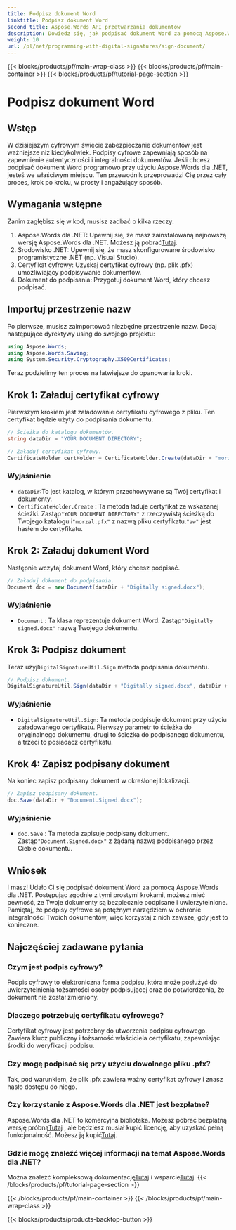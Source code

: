 ```yaml
---
title: Podpisz dokument Word
linktitle: Podpisz dokument Word
second_title: Aspose.Words API przetwarzania dokumentów
description: Dowiedz się, jak podpisać dokument Word za pomocą Aspose.Words dla .NET dzięki temu przewodnikowi krok po kroku. Zabezpieczaj swoje dokumenty z łatwością.
weight: 10
url: /pl/net/programming-with-digital-signatures/sign-document/
---
```


{{< blocks/products/pf/main-wrap-class >}}
{{< blocks/products/pf/main-container >}}
{{< blocks/products/pf/tutorial-page-section >}}

# Podpisz dokument Word

## Wstęp

W dzisiejszym cyfrowym świecie zabezpieczanie dokumentów jest ważniejsze niż kiedykolwiek. Podpisy cyfrowe zapewniają sposób na zapewnienie autentyczności i integralności dokumentów. Jeśli chcesz podpisać dokument Word programowo przy użyciu Aspose.Words dla .NET, jesteś we właściwym miejscu. Ten przewodnik przeprowadzi Cię przez cały proces, krok po kroku, w prosty i angażujący sposób.

## Wymagania wstępne

Zanim zagłębisz się w kod, musisz zadbać o kilka rzeczy:

1.  Aspose.Words dla .NET: Upewnij się, że masz zainstalowaną najnowszą wersję Aspose.Words dla .NET. Możesz ją pobrać[Tutaj](https://releases.aspose.com/words/net/).
2. Środowisko .NET: Upewnij się, że masz skonfigurowane środowisko programistyczne .NET (np. Visual Studio).
3. Certyfikat cyfrowy: Uzyskaj certyfikat cyfrowy (np. plik .pfx) umożliwiający podpisywanie dokumentów.
4. Dokument do podpisania: Przygotuj dokument Word, który chcesz podpisać.

## Importuj przestrzenie nazw

Po pierwsze, musisz zaimportować niezbędne przestrzenie nazw. Dodaj następujące dyrektywy using do swojego projektu:

```csharp
using Aspose.Words;
using Aspose.Words.Saving;
using System.Security.Cryptography.X509Certificates;
```

Teraz podzielimy ten proces na łatwiejsze do opanowania kroki.

## Krok 1: Załaduj certyfikat cyfrowy

Pierwszym krokiem jest załadowanie certyfikatu cyfrowego z pliku. Ten certyfikat będzie użyty do podpisania dokumentu.

```csharp
// Ścieżka do katalogu dokumentów.
string dataDir = "YOUR DOCUMENT DIRECTORY";

// Załaduj certyfikat cyfrowy.
CertificateHolder certHolder = CertificateHolder.Create(dataDir + "morzal.pfx", "aw");
```

### Wyjaśnienie

- `dataDir`:To jest katalog, w którym przechowywane są Twój certyfikat i dokumenty.
- `CertificateHolder.Create` : Ta metoda ładuje certyfikat ze wskazanej ścieżki. Zastąp`"YOUR DOCUMENT DIRECTORY"` z rzeczywistą ścieżką do Twojego katalogu i`"morzal.pfx"` z nazwą pliku certyfikatu.`"aw"` jest hasłem do certyfikatu.

## Krok 2: Załaduj dokument Word

Następnie wczytaj dokument Word, który chcesz podpisać.

```csharp
// Załaduj dokument do podpisania.
Document doc = new Document(dataDir + "Digitally signed.docx");
```

### Wyjaśnienie

- `Document` : Ta klasa reprezentuje dokument Word. Zastąp`"Digitally signed.docx"` nazwą Twojego dokumentu.

## Krok 3: Podpisz dokument

 Teraz użyj`DigitalSignatureUtil.Sign` metoda podpisania dokumentu.

```csharp
// Podpisz dokument.
DigitalSignatureUtil.Sign(dataDir + "Digitally signed.docx", dataDir + "Document.Signed.docx", certHolder);
```

### Wyjaśnienie

- `DigitalSignatureUtil.Sign`: Ta metoda podpisuje dokument przy użyciu załadowanego certyfikatu. Pierwszy parametr to ścieżka do oryginalnego dokumentu, drugi to ścieżka do podpisanego dokumentu, a trzeci to posiadacz certyfikatu.

## Krok 4: Zapisz podpisany dokument

Na koniec zapisz podpisany dokument w określonej lokalizacji.

```csharp
// Zapisz podpisany dokument.
doc.Save(dataDir + "Document.Signed.docx");
```

### Wyjaśnienie

- `doc.Save` : Ta metoda zapisuje podpisany dokument. Zastąp`"Document.Signed.docx"` z żądaną nazwą podpisanego przez Ciebie dokumentu.

## Wniosek

I masz! Udało Ci się podpisać dokument Word za pomocą Aspose.Words dla .NET. Postępując zgodnie z tymi prostymi krokami, możesz mieć pewność, że Twoje dokumenty są bezpiecznie podpisane i uwierzytelnione. Pamiętaj, że podpisy cyfrowe są potężnym narzędziem w ochronie integralności Twoich dokumentów, więc korzystaj z nich zawsze, gdy jest to konieczne.

## Najczęściej zadawane pytania

### Czym jest podpis cyfrowy?
Podpis cyfrowy to elektroniczna forma podpisu, która może posłużyć do uwierzytelnienia tożsamości osoby podpisującej oraz do potwierdzenia, że dokument nie został zmieniony.

### Dlaczego potrzebuję certyfikatu cyfrowego?
Certyfikat cyfrowy jest potrzebny do utworzenia podpisu cyfrowego. Zawiera klucz publiczny i tożsamość właściciela certyfikatu, zapewniając środki do weryfikacji podpisu.

### Czy mogę podpisać się przy użyciu dowolnego pliku .pfx?
Tak, pod warunkiem, że plik .pfx zawiera ważny certyfikat cyfrowy i znasz hasło dostępu do niego.

### Czy korzystanie z Aspose.Words dla .NET jest bezpłatne?
 Aspose.Words dla .NET to komercyjna biblioteka. Możesz pobrać bezpłatną wersję próbną[Tutaj](https://releases.aspose.com/) , ale będziesz musiał kupić licencję, aby uzyskać pełną funkcjonalność. Możesz ją kupić[Tutaj](https://purchase.aspose.com/buy).

### Gdzie mogę znaleźć więcej informacji na temat Aspose.Words dla .NET?
 Można znaleźć kompleksową dokumentację[Tutaj](https://reference.aspose.com/words/net/) i wsparcie[Tutaj](https://forum.aspose.com/c/words/8).
{{< /blocks/products/pf/tutorial-page-section >}}

{{< /blocks/products/pf/main-container >}}
{{< /blocks/products/pf/main-wrap-class >}}

{{< blocks/products/products-backtop-button >}}
